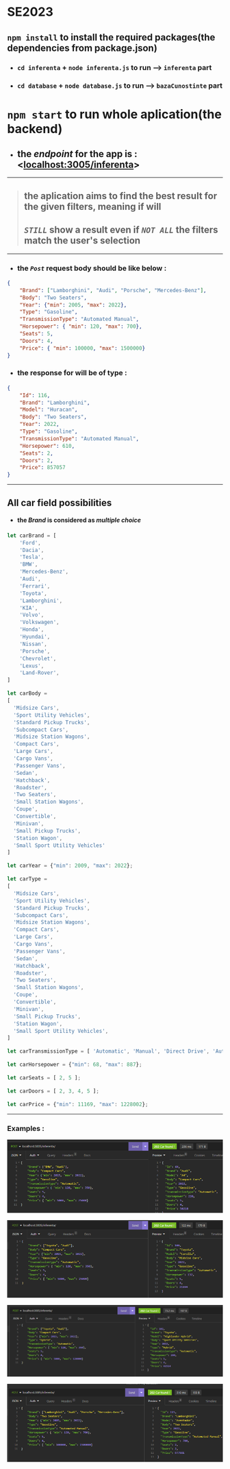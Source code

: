 # SE2023

## `npm install` to install the required packages(the dependencies from package.json)

- ### `cd inferenta` + `node inferenta.js` to run --> `inferenta` part

- ### `cd database` + `node database.js` to run --> `bazaCunostinte` part


# **`npm start`** to run whole aplication(the backend)

- ## the *endpoint* for the app is : <[localhost:3005/inferenta](http://localhost:3005/inferenta/)>
---

> ## the aplication aims to find the best result for the given filters, meaning if will  
> 
> ## _**`STILL`**_ show a result even if _**`NOT ALL`**_ the filters match the user's selection

---
- ### the *`Post`* request body should be like below :
```json
{
    "Brand": ["Lamborghini", "Audi", "Porsche", "Mercedes-Benz"],
    "Body": "Two Seaters",
    "Year": {"min": 2005, "max": 2022},
    "Type": "Gasoline",
    "TransmissionType": "Automated Manual",
    "Horsepower": { "min": 120, "max": 700},
    "Seats": 5,
    "Doors": 4,
    "Price": { "min": 100000, "max": 1500000}
}
```
- ### the response for will be of type :
```json
{
	"Id": 116,
	"Brand": "Lamborghini",
	"Model": "Huracan",
	"Body": "Two Seaters",
	"Year": 2022,
	"Type": "Gasoline",
	"TransmissionType": "Automated Manual",
	"Horsepower": 610,
	"Seats": 2,
	"Doors": 2,
	"Price": 857057
}
```
---
## All car field possibilities
- #### the _**Brand**_ is considered as _multiple choice_
```javascript
let carBrand = [
    'Ford',
    'Dacia',
    'Tesla',
    'BMW',
    'Mercedes-Benz',
    'Audi',
    'Ferrari',
    'Toyota',
    'Lamborghini',
    'KIA',
    'Volvo',
    'Volkswagen',
    'Honda',
    'Hyundai',
    'Nissan',
    'Porsche',
    'Chevrolet',
    'Lexus',
    'Land-Rover',
]
```
```javascript
let carBody = 
[
  'Midsize Cars',
  'Sport Utility Vehicles',
  'Standard Pickup Trucks',
  'Subcompact Cars',
  'Midsize Station Wagons',
  'Compact Cars',
  'Large Cars',
  'Cargo Vans',
  'Passenger Vans',
  'Sedan',
  'Hatchback',
  'Roadster',
  'Two Seaters',
  'Small Station Wagons',
  'Coupe',
  'Convertible',
  'Minivan',
  'Small Pickup Trucks',
  'Station Wagon',
  'Small Sport Utility Vehicles'
]
```
```javascript
let carYear = {"min": 2009, "max": 2022};
```
```javascript
let carType =
[
  'Midsize Cars',
  'Sport Utility Vehicles',
  'Standard Pickup Trucks',
  'Subcompact Cars',
  'Midsize Station Wagons',
  'Compact Cars',
  'Large Cars',
  'Cargo Vans',
  'Passenger Vans',
  'Sedan',
  'Hatchback',
  'Roadster',
  'Two Seaters',
  'Small Station Wagons',
  'Coupe',
  'Convertible',
  'Minivan',
  'Small Pickup Trucks',
  'Station Wagon',
  'Small Sport Utility Vehicles',
]
```
```javascript
let carTransmissionType = [ 'Automatic', 'Manual', 'Direct Drive', 'Automated Manual' ];
```
```javascript
let carHorsepower = {"min": 68, "max": 887};
```
```javascript
let carSeats = [ 2, 5 ];
```
```javascript
let carDoors = [ 2, 3, 4, 5 ];
```
```javascript
let carPrice = {"min": 11169, "max": 1228002};
```
---
### Examples :
![Alt text](./img/1.png?raw=true "Title")

![Alt text](./img/2.png?raw=true "Title")

![Alt text](./img/3.png?raw=true "Title")

![Alt text](./img/4.png?raw=true "Title")
